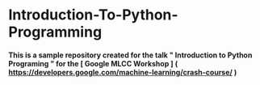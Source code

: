 # **Introduction-To-Python-Programming**

#### This is a sample repository created for the talk " Introduction to Python Programing " for the [ Google MLCC Workshop ] ( https://developers.google.com/machine-learning/crash-course/ ) 
